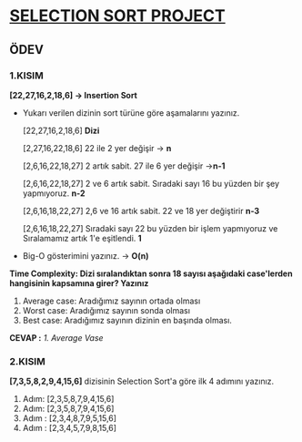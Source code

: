 # [SELECTION SORT PROJECT](https://academy.patika.dev/tr/courses/veri-yapilari-ve-algoritmalar/insertion-sort-proje)

## ÖDEV

### 1.KISIM
**[22,27,16,2,18,6] -> Insertion Sort**

* Yukarı verilen dizinin sort türüne göre aşamalarını yazınız.

    [22,27,16,2,18,6] **Dizi**

    [2,27,16,22,18,6] 22 ile 2 yer değişir -> **n**

    [2,6,16,22,18,27] 2 artık sabit. 27 ile 6 yer değişir ->**n-1**

    [2,6,16,22,18,27] 2 ve 6 artık sabit. Sıradaki sayı 16 bu yüzden bir şey yapmıyoruz. **n-2**

    [2,6,16,18,22,27] 2,6 ve 16 artık sabit. 22 ve 18 yer değiştirir **n-3**

    [2,6,16,18,22,27] Sıradaki sayı 22 bu yüzden bir işlem yapmıyoruz ve Sıralamamız artık 1'e eşitlendi. **1**
    

* Big-O gösterimini yazınız. -> **O(n)**

**Time Complexity: Dizi sıralandıktan sonra 18 sayısı aşağıdaki case'lerden hangisinin kapsamına girer? Yazınız**

1. Average case: Aradığımız sayının ortada olması
2. Worst case: Aradığımız sayının sonda olması
3. Best case: Aradığımız sayının dizinin en başında olması.

**CEVAP :**  *1. Average Vase*

### 2.KISIM
**[7,3,5,8,2,9,4,15,6]** dizisinin Selection Sort'a göre ilk 4 adımını yazınız.
1. Adım: [2,3,5,8,7,9,4,15,6]
2. Adım: [2,3,5,8,7,9,4,15,6]
3. Adım : [2,3,4,8,7,9,5,15,6]
4. Adım : [2,3,4,5,7,9,8,15,6]